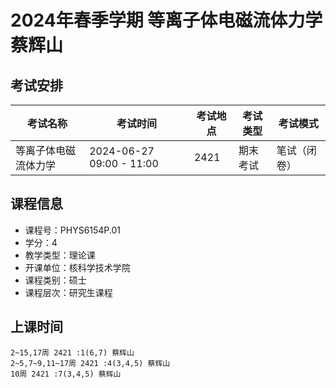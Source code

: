 # 2024年春季学期 等离子体电磁流体力学 蔡辉山




## 考试安排

| 考试名称 | 考试时间 | 考试地点 | 考试类型 | 考试模式 |
| -------- | -------- | -------- | -------- | -------- |
| 等离子体电磁流体力学 | 2024-06-27 09:00 - 11:00 | 2421 | 期末考试 | 笔试（闭卷） |





## 课程信息

- 课程号：PHYS6154P.01
- 学分：4
- 教学类型：理论课
- 开课单位：核科学技术学院
- 课程类别：硕士
- 课程层次：研究生课程

## 上课时间

```
2~15,17周 2421 :1(6,7) 蔡辉山
2~5,7~9,11~17周 2421 :4(3,4,5) 蔡辉山
10周 2421 :7(3,4,5) 蔡辉山
```

